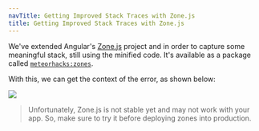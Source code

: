```yaml
---
navTitle: Getting Improved Stack Traces with Zone.js
title: Getting Improved Stack Traces with Zone.js
---
```


We've extended Angular's [Zone.js](https://github.com/angular/zone.js) project and in order to capture some meaningful stack, still using the minified code. It's available as a package called [`meteorhacks:zones`](https://github.com/meteorhacks/zones). 

With this, we can get the context of the error, as shown below:

![](https://kadira.uservoice.com/assets/74590347/Screen%20Shot%202014-09-07%20at%208.16.15%20AM.png)

> Unfortunately, Zone.js is not stable yet and may not work with your app. So, make sure to try it before deploying zones into production.